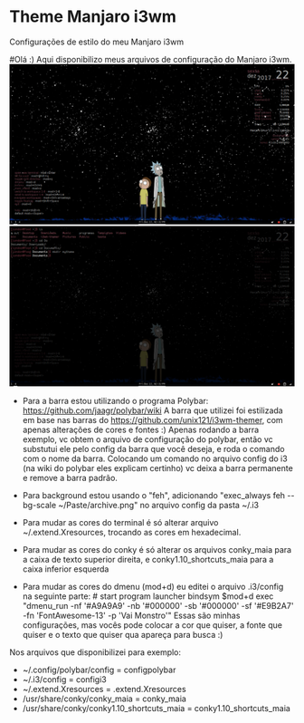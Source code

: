 # Theme Manjaro i3wm
Configurações de estilo do meu Manjaro i3wm

#Olá :) 
Aqui disponibilizo meus arquivos de configuração do Manjaro i3wm.
![alt text](./desktop.png)
![alt text](./terminal.png)
- Para a barra estou utilizando o programa Polybar: https://github.com/jaagr/polybar/wiki 
A barra que utilizei foi estilizada em base nas barras do https://github.com/unix121/i3wm-themer, com apenas alterações de cores e fontes :)
Apenas rodando a barra exemplo, vc obtem o arquivo de configuração do polybar, então vc substutui ele pelo config da barra que você deseja, e roda o comando com o nome da barra. Colocando um comando no arquivo config do i3 (na wiki do polybar eles explicam certinho) vc deixa a barra permanente e remove a barra padrão. 

- Para background estou usando o "feh", adicionando "exec_always feh --bg-scale ~/Paste/archive.png" no arquivo config da pasta ~/.i3
- Para mudar as cores do terminal é só alterar arquivo ~/.extend.Xresources, trocando as cores em hexadecimal. 
- Para mudar as cores do conky é só alterar os arquivos conky_maia para a caixa de texto superior direita, e conky1.10_shortcuts_maia para a caixa inferior esquerda
- Para mudar as cores do dmenu (mod+d) eu editei o arquivo .i3/config na seguinte parte: # start program launcher
bindsym $mod+d exec "dmenu_run -nf '#A9A9A9' -nb '#000000' -sb '#000000' -sf '#E9B2A7' -fn 'FontAwesome-13' -p 'Vai Monstro'"
Essas são minhas configurações, mas vocês pode colocar a cor que quiser, a fonte que quiser e o texto que quiser qua apareça para busca :) 

Nos arquivos que disponibilizei para exemplo: 
- ~/.config/polybar/config = configpolybar
- ~/.i3/config = configi3
- ~/.extend.Xresources = .extend.Xresources
- /usr/share/conky/conky_maia = conky_maia
- /usr/share/conky/conky1.10_shortcuts_maia = conky1.10_shortcuts_maia 




